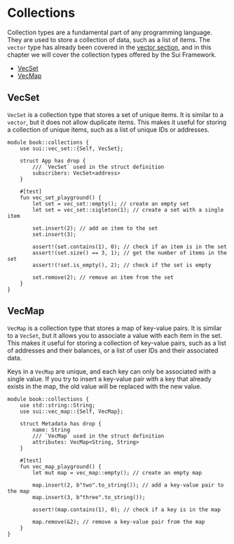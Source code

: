 # Collections

Collection types are a fundamental part of any programming language. They are used to store a collection of data, such as a list of items. The `vector` type has already been covered in the [vector section](../basic-syntax/standard-library.md), and in this chapter we will cover the collection types offered by the Sui Framework.

- [VecSet](#VecSet)
- [VecMap](#VecMap)

## VecSet

`VecSet` is a collection type that stores a set of unique items. It is similar to a `vector`, but it does not allow duplicate items. This makes it useful for storing a collection of unique items, such as a list of unique IDs or addresses.

```move
module book::collections {
    use sui::vec_set::{Self, VecSet};

    struct App has drop {
        /// `VecSet` used in the struct definition
        subscribers: VecSet<address>
    }

    #[test]
    fun vec_set_playground() {
        let set = vec_set::empty(); // create an empty set
        let set = vec_set::sigleton(1); // create a set with a single item

        set.insert(2); // add an item to the set
        set.insert(3);

        assert!(set.contains(1), 0); // check if an item is in the set
        assert!(set.size() == 3, 1); // get the number of items in the set
        assert!(!set.is_empty(), 2); // check if the set is empty

        set.remove(2); // remove an item from the set
    }
}
```

## VecMap

`VecMap` is a collection type that stores a map of key-value pairs. It is similar to a `VecSet`, but it allows you to associate a value with each item in the set. This makes it useful for storing a collection of key-value pairs, such as a list of addresses and their balances, or a list of user IDs and their associated data.

Keys in a `VecMap` are unique, and each key can only be associated with a single value. If you try to insert a key-value pair with a key that already exists in the map, the old value will be replaced with the new value.

```move
module book::collections {
    use std::string::String;
    use sui::vec_map::{Self, VecMap};

    struct Metadata has drop {
        name: String
        /// `VecMap` used in the struct definition
        attributes: VecMap<String, String>
    }

    #[test]
    fun vec_map_playground() {
        let mut map = vec_map::empty(); // create an empty map

        map.insert(2, b"two".to_string()); // add a key-value pair to the map
        map.insert(3, b"three".to_string());

        assert!(map.contains(1), 0); // check if a key is in the map

        map.remove(&2); // remove a key-value pair from the map
    }
}
```
